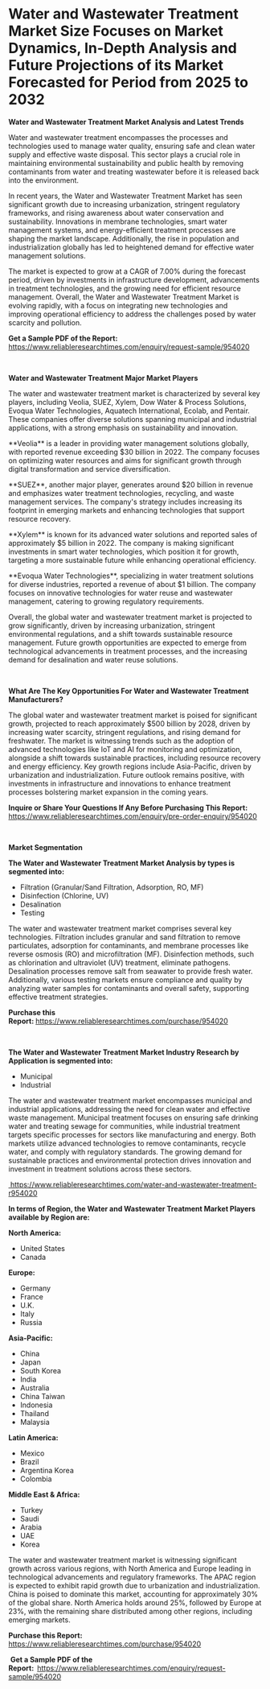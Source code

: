 <p><h1>Water and Wastewater Treatment Market Size Focuses on Market Dynamics, In-Depth Analysis and Future Projections of its Market Forecasted for Period from 2025 to 2032</h1></p><p><strong>Water and Wastewater Treatment Market Analysis and Latest Trends</strong></p>
<p><p>Water and wastewater treatment encompasses the processes and technologies used to manage water quality, ensuring safe and clean water supply and effective waste disposal. This sector plays a crucial role in maintaining environmental sustainability and public health by removing contaminants from water and treating wastewater before it is released back into the environment.</p><p>In recent years, the Water and Wastewater Treatment Market has seen significant growth due to increasing urbanization, stringent regulatory frameworks, and rising awareness about water conservation and sustainability. Innovations in membrane technologies, smart water management systems, and energy-efficient treatment processes are shaping the market landscape. Additionally, the rise in population and industrialization globally has led to heightened demand for effective water management solutions.</p><p>The market is expected to grow at a CAGR of 7.00% during the forecast period, driven by investments in infrastructure development, advancements in treatment technologies, and the growing need for efficient resource management. Overall, the Water and Wastewater Treatment Market is evolving rapidly, with a focus on integrating new technologies and improving operational efficiency to address the challenges posed by water scarcity and pollution.</p></p>
<p><strong>Get a Sample PDF of the Report:&nbsp;</strong> <a href="https://www.reliableresearchtimes.com/enquiry/request-sample/954020?utm_campaign=3638&utm_medium=2&utm_source=Github&utm_content=ia&utm_term=16042025&utm_id=water-and-wastewater-treatment">https://www.reliableresearchtimes.com/enquiry/request-sample/954020</a></p>
<p>&nbsp;</p>
<p><strong>Water and Wastewater Treatment Major Market Players</strong></p>
<p><p>The water and wastewater treatment market is characterized by several key players, including Veolia, SUEZ, Xylem, Dow Water & Process Solutions, Evoqua Water Technologies, Aquatech International, Ecolab, and Pentair. These companies offer diverse solutions spanning municipal and industrial applications, with a strong emphasis on sustainability and innovation.</p><p>**Veolia** is a leader in providing water management solutions globally, with reported revenue exceeding $30 billion in 2022. The company focuses on optimizing water resources and aims for significant growth through digital transformation and service diversification.</p><p>**SUEZ**, another major player, generates around $20 billion in revenue and emphasizes water treatment technologies, recycling, and waste management services. The company's strategy includes increasing its footprint in emerging markets and enhancing technologies that support resource recovery.</p><p>**Xylem** is known for its advanced water solutions and reported sales of approximately $5 billion in 2022. The company is making significant investments in smart water technologies, which position it for growth, targeting a more sustainable future while enhancing operational efficiency.</p><p>**Evoqua Water Technologies**, specializing in water treatment solutions for diverse industries, reported a revenue of about $1 billion. The company focuses on innovative technologies for water reuse and wastewater management, catering to growing regulatory requirements.</p><p>Overall, the global water and wastewater treatment market is projected to grow significantly, driven by increasing urbanization, stringent environmental regulations, and a shift towards sustainable resource management. Future growth opportunities are expected to emerge from technological advancements in treatment processes, and the increasing demand for desalination and water reuse solutions.</p></p>
<p>&nbsp;</p>
<p><strong>What Are The Key Opportunities For Water and Wastewater Treatment Manufacturers?</strong></p>
<p><p>The global water and wastewater treatment market is poised for significant growth, projected to reach approximately $500 billion by 2028, driven by increasing water scarcity, stringent regulations, and rising demand for freshwater. The market is witnessing trends such as the adoption of advanced technologies like IoT and AI for monitoring and optimization, alongside a shift towards sustainable practices, including resource recovery and energy efficiency. Key growth regions include Asia-Pacific, driven by urbanization and industrialization. Future outlook remains positive, with investments in infrastructure and innovations to enhance treatment processes bolstering market expansion in the coming years.</p></p>
<p><strong>Inquire or Share Your Questions If Any Before Purchasing This Report:</strong> <a href="https://www.reliableresearchtimes.com/enquiry/pre-order-enquiry/954020?utm_campaign=3638&utm_medium=2&utm_source=Github&utm_content=ia&utm_term=16042025&utm_id=water-and-wastewater-treatment">https://www.reliableresearchtimes.com/enquiry/pre-order-enquiry/954020</a></p>
<p>&nbsp;</p>
<p><strong>Market Segmentation</strong></p>
<p><strong>The Water and Wastewater Treatment Market Analysis by types is segmented into:</strong></p>
<p><ul><li>Filtration (Granular/Sand Filtration, Adsorption, RO, MF)</li><li>Disinfection (Chlorine, UV)</li><li>Desalination</li><li>Testing</li></ul></p>
<p><p>The water and wastewater treatment market comprises several key technologies. Filtration includes granular and sand filtration to remove particulates, adsorption for contaminants, and membrane processes like reverse osmosis (RO) and microfiltration (MF). Disinfection methods, such as chlorination and ultraviolet (UV) treatment, eliminate pathogens. Desalination processes remove salt from seawater to provide fresh water. Additionally, various testing markets ensure compliance and quality by analyzing water samples for contaminants and overall safety, supporting effective treatment strategies.</p></p>
<p><strong>Purchase this Report:&nbsp;</strong><a href="https://www.reliableresearchtimes.com/purchase/954020?utm_campaign=3638&utm_medium=2&utm_source=Github&utm_content=ia&utm_term=16042025&utm_id=water-and-wastewater-treatment">https://www.reliableresearchtimes.com/purchase/954020</a></p>
<p>&nbsp;</p>
<p><strong>The Water and Wastewater Treatment Market Industry Research by Application is segmented into:</strong></p>
<p><ul><li>Municipal</li><li>Industrial</li></ul></p>
<p><p>The water and wastewater treatment market encompasses municipal and industrial applications, addressing the need for clean water and effective waste management. Municipal treatment focuses on ensuring safe drinking water and treating sewage for communities, while industrial treatment targets specific processes for sectors like manufacturing and energy. Both markets utilize advanced technologies to remove contaminants, recycle water, and comply with regulatory standards. The growing demand for sustainable practices and environmental protection drives innovation and investment in treatment solutions across these sectors.</p></p>
<p><a href="https://www.reliableresearchtimes.com/water-and-wastewater-treatment-r954020?utm_campaign=3638&utm_medium=2&utm_source=Github&utm_content=ia&utm_term=16042025&utm_id=water-and-wastewater-treatment">&nbsp;https://www.reliableresearchtimes.com/water-and-wastewater-treatment-r954020</a></p>
<p><strong>In terms of Region, the Water and Wastewater Treatment Market Players available by Region are:</strong></p>
<p>
    <p> <strong> North America: </strong>
        <ul>
            <li>United States</li>
            <li>Canada</li>
        </ul>
        </p> 
    <p> <strong> Europe: </strong>
        <ul>
            <li>Germany</li>
            <li>France</li>
            <li>U.K.</li>
            <li>Italy</li>
            <li>Russia</li>
        </ul>
        </p> 
    <p> <strong> Asia-Pacific: </strong>
        <ul>
            <li>China</li>
            <li>Japan</li>
            <li>South Korea</li>
            <li>India</li>
            <li>Australia</li>
            <li>China Taiwan</li>
            <li>Indonesia</li>
            <li>Thailand</li>
            <li>Malaysia</li>
        </ul>
        </p> 
    <p> <strong> Latin America: </strong>
        <ul>
            <li>Mexico</li>
            <li>Brazil</li>
            <li>Argentina Korea</li>
            <li>Colombia</li>
        </ul>
        </p> 
    <p> <strong> Middle East & Africa: </strong>
        <ul>
            <li>Turkey</li>
            <li>Saudi</li>
            <li>Arabia</li>
            <li>UAE</li>
            <li>Korea</li>
        </ul>
    </p>
    </p>
<p><p>The water and wastewater treatment market is witnessing significant growth across various regions, with North America and Europe leading in technological advancements and regulatory frameworks. The APAC region is expected to exhibit rapid growth due to urbanization and industrialization. China is poised to dominate this market, accounting for approximately 30% of the global share. North America holds around 25%, followed by Europe at 23%, with the remaining share distributed among other regions, including emerging markets.</p></p>
<p><strong>Purchase this Report: </strong><a href="https://www.reliableresearchtimes.com/purchase/954020?utm_campaign=3638&utm_medium=2&utm_source=Github&utm_content=ia&utm_term=16042025&utm_id=water-and-wastewater-treatment">https://www.reliableresearchtimes.com/purchase/954020</a></p>
<p>&nbsp;<strong>Get a Sample PDF of the Report:&nbsp;&nbsp;</strong><a href="https://www.reliableresearchtimes.com/enquiry/request-sample/954020?utm_campaign=3638&utm_medium=2&utm_source=Github&utm_content=ia&utm_term=16042025&utm_id=water-and-wastewater-treatment">https://www.reliableresearchtimes.com/enquiry/request-sample/954020</a></p>
<p><strong></strong></p>
<p><p></p><p></p><p></p></p>